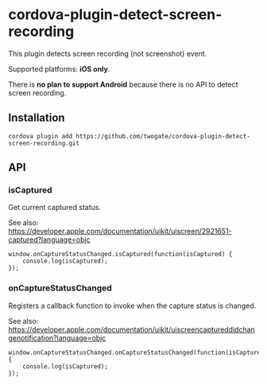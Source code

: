 # cordova-plugin-detect-screen-recording

This plugin detects screen recording (not screenshot) event.

Supported platforms: **iOS only**.

There is **no plan to support Android** because there is no API to detect screen recording.

## Installation

```
cordova plugin add https://github.com/twogate/cordova-plugin-detect-screen-recording.git
```

## API

### isCaptured

Get current captured status.

See also: https://developer.apple.com/documentation/uikit/uiscreen/2921651-captured?language=objc

```
window.onCaptureStatusChanged.isCaptured(function(isCaptured) {
    console.log(isCaptured);
});
```

### onCaptureStatusChanged

Registers a callback function to invoke when the capture status is changed.

See also: https://developer.apple.com/documentation/uikit/uiscreencaptureddidchangenotification?language=objc

```
window.onCaptureStatusChanged.onCaptureStatusChanged(function(isCaptured) {
    console.log(isCaptured);
});
```
